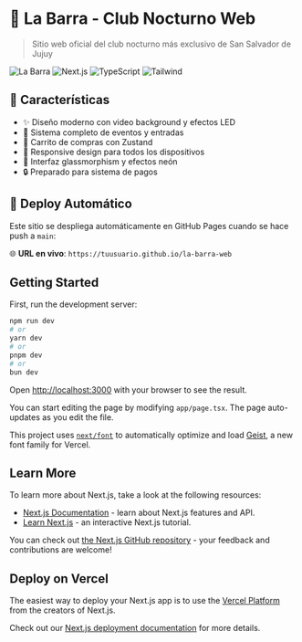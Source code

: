 # 🎉 La Barra - Club Nocturno Web

> Sitio web oficial del club nocturno más exclusivo de San Salvador de Jujuy

![La Barra](https://img.shields.io/badge/Club-La%20Barra-purple)
![Next.js](https://img.shields.io/badge/Next.js-15-black)
![TypeScript](https://img.shields.io/badge/TypeScript-5-blue)
![Tailwind](https://img.shields.io/badge/Tailwind-3-cyan)

## 🌟 Características

- ✨ Diseño moderno con video background y efectos LED
- 🎵 Sistema completo de eventos y entradas
- 🛒 Carrito de compras con Zustand
- 📱 Responsive design para todos los dispositivos
- 🎨 Interfaz glassmorphism y efectos neón
- 🔒 Preparado para sistema de pagos

## 🚀 Deploy Automático

Este sitio se despliega automáticamente en GitHub Pages cuando se hace push a `main`:

🌐 **URL en vivo**: `https://tuusuario.github.io/la-barra-web`

## Getting Started

First, run the development server:

```bash
npm run dev
# or
yarn dev
# or
pnpm dev
# or
bun dev
```

Open [http://localhost:3000](http://localhost:3000) with your browser to see the result.

You can start editing the page by modifying `app/page.tsx`. The page auto-updates as you edit the file.

This project uses [`next/font`](https://nextjs.org/docs/app/building-your-application/optimizing/fonts) to automatically optimize and load [Geist](https://vercel.com/font), a new font family for Vercel.

## Learn More

To learn more about Next.js, take a look at the following resources:

- [Next.js Documentation](https://nextjs.org/docs) - learn about Next.js features and API.
- [Learn Next.js](https://nextjs.org/learn) - an interactive Next.js tutorial.

You can check out [the Next.js GitHub repository](https://github.com/vercel/next.js) - your feedback and contributions are welcome!

## Deploy on Vercel

The easiest way to deploy your Next.js app is to use the [Vercel Platform](https://vercel.com/new?utm_medium=default-template&filter=next.js&utm_source=create-next-app&utm_campaign=create-next-app-readme) from the creators of Next.js.

Check out our [Next.js deployment documentation](https://nextjs.org/docs/app/building-your-application/deploying) for more details.
